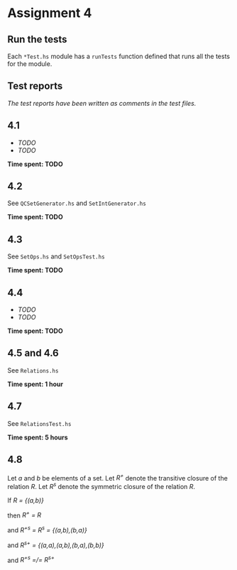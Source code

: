 # Assignment 4

## Run the tests
Each `*Test.hs` module has a `runTests` function defined that runs all the
tests for the module.

## Test reports
*The test reports have been written as comments in the test files.*

## 4.1
* *TODO*
* *TODO*

**Time spent: TODO**

## 4.2
See `QCSetGenerator.hs` and `SetIntGenerator.hs`

**Time spent: TODO**

## 4.3
See `SetOps.hs` and `SetOpsTest.hs`

**Time spent: TODO**

## 4.4
* *TODO*
* *TODO*

**Time spent: TODO**

## 4.5 and 4.6
See `Relations.hs`

**Time spent: 1 hour**

## 4.7
See `RelationsTest.hs`

**Time spent: 5 hours**

## 4.8
Let _a_ and _b_ be elements of a set.
Let _R<sup>+</sup>_ denote the transitive closure of the relation _R_.
Let _R<sup>s</sup>_ denote the symmetric closure of the relation _R_.

If _R = {(a,b)}_

then _R<sup>+</sup> = R_

and _R<sup>+s</sup> = R<sup>s</sup> = {(a,b),(b,a)}_

and _R<sup>s+</sup> = {(a,a),(a,b),(b,a),(b,b)}_

and _R<sup>+s</sup> =/= R<sup>s+</sup>_
